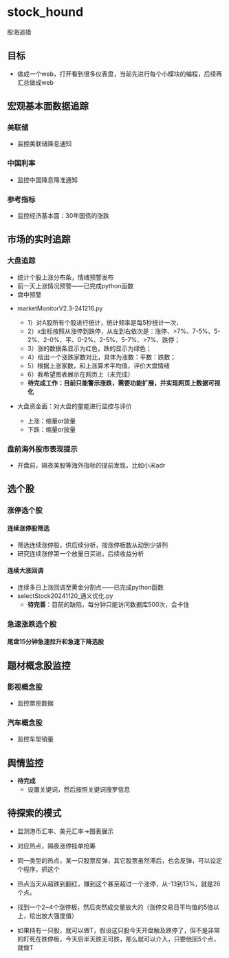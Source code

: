 # stock_hound
股海追猎


## 目标

- 做成一个web，打开看到很多仪表盘，当前先进行每个小模块的编程，后续再汇总做成web


## 宏观基本面数据追踪

### 美联储

+ 监控美联储降息通知

### 中国利率

+ 监控中国降息降准通知

### 参考指标

+ 监控经济基本面：30年国债的涨跌



## 市场的实时追踪

### 大盘追踪

- 统计个股上涨分布条，情绪预警发布
- 前一天上涨情况预警——已完成python函数
- 盘中预警

+ marketMonitorV2.3-241216.py
  + 1）对A股所有个股进行统计，统计频率是每5秒统计一次、
  + 2）x坐标按照从涨停到跌停，从左到右依次是：涨停、>7%、7-5%、5-2%、2-0%、平、0-2%、2-5%、5-7%、>7%、跌停；
  + 3）涨的数据条显示为红色，跌的显示为绿色；
  + 4）给出一个涨跌家数对比，具体为涨数：平数：跌数；
  + 5）根据上涨家数，和上涨算术平均值，评价大盘情绪
  + 6）我希望图表展示在网页上（未完成）
  + **待完成工作：目前只能警示涨跌，需要功能扩展，并实现网页上数据可视化**

+ 大盘资金面：对大盘的量能进行监控与评价
  + 上涨：缩量or放量
  + 下跌：缩量or放量

### 盘前海外股市表现提示

- 开盘前，隔夜美股等海外指标的提前发现，比如小米adr

  

## 选个股

### 涨停选个股

#### 连续涨停股筛选

+ 筛选连续涨停股，供后续分析，按涨停板数从动到少排列
+ 研究连续涨停第一个放量日买进，后续收益分析

#### 连续大涨回调

+ 连续多日上涨回调至黄金分割点——已完成python函数
+ selectStock20241120_通义优化.py
  + **待完善**：目前的缺陷，每分钟只能访问数据库500次，会卡住

### 急速涨跌选个股

#### 尾盘15分钟急速拉升和急速下降选股



## 题材概念股监控

### 影视概念股

+ 监控票房数据

### 汽车概念股

+ 监控车型销量



## 舆情监控


+ **待完成**
  + 设置关键词，然后按照关键词搜罗信息



## 待探索的模式

- 监测港币汇率、美元汇率->图表展示

- 对应热点，隔夜涨停挂单抢筹
- 同一类型的热点，某一只股票反弹，其它股票虽然滞后，也会反弹，可以设定个程序，抓这个
- 热点当天从超跌到翻红，赚到这个甚至超过一个涨停，从-13到13%，就是26个点。
- 找到一个2~4个涨停板，然后突然成交量放大的（涨停交易日平均值的5倍以上，给出放大强度值）
- 如果持有一只股，就可以做T，假设这只股今天开盘触及跌停了，但不是非常的盯死在跌停板，今天后半天跌无可跌，那么就可以介入，只要他回5个点，就做T
